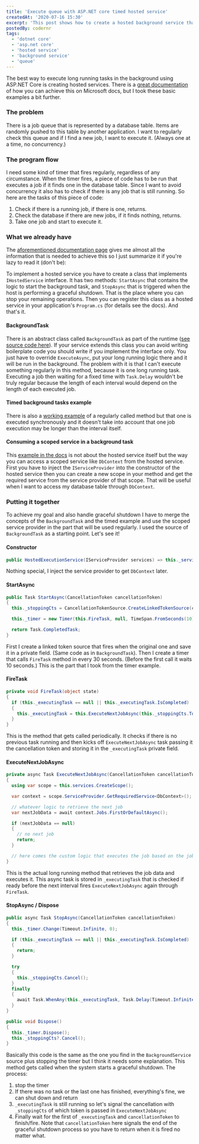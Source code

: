 ```yaml
---
title: 'Execute queue with ASP.NET core timed hosted service'
createdAt: '2020-07-16 15:30'
excerpt: 'This post shows how to create a hosted background service that polls a database for queued jobs on a regular basis and executes them, one at a time.'
postedBy: codernr
tags:
  - 'dotnet core'
  - 'asp.net core'
  - 'hosted service'
  - 'background service'
  - 'queue'
---
```


The best way to execute long running tasks in the background using ASP.NET Core is creating hosted services. There is a [great documentation](https://docs.microsoft.com/en-us/aspnet/core/fundamentals/host/hosted-services?view=aspnetcore-3.1&tabs=visual-studio) of how you can achieve this on Microsoft docs, but I took these basic examples a bit further.

### The problem

There is a job queue that is represented by a database table. Items are randomly pushed to this table by another application. I want to regularly check this queue and if I find a new job, I want to execute it. (Always one at a time, no concurrency.)

### The program flow

I need some kind of timer that fires regularly, regardless of any circumstance. When the timer fires, a piece of code has to be run that executes a job if it finds one in the database table. Since I want to avoid concurrency it also has to check if there is any job that is still running. So here are the tasks of this piece of code:

1. Check if there is a running job, if there is one, returns.
2. Check the database if there are new jobs, if it finds nothing, returns.
3. Take one job and start to execute it.

### What we already have

The [aforementioned documentation page](https://docs.microsoft.com/en-us/aspnet/core/fundamentals/host/hosted-services?view=aspnetcore-3.1&tabs=visual-studio) gives me almost all the information that is needed to achieve this so I just summarize it if you're lazy to read it (don't be):

To implement a hosted service you have to create a class that implements `IHostedService` interface. It has two methods: `StartAsync` that contains the logic to start the background task, and `StopAsync` that is triggered when the host is performing a graceful shutdown. That is the place where you can stop your remaining operations. Then you can register this class as a hosted service in your application's `Program.cs` (for details see the docs). And that's it.

#### BackgroundTask

There is an abstract class called `BackgroundTask` as part of the runtime ([see source code here](https://github.com/dotnet/runtime/blob/master/src/libraries/Microsoft.Extensions.Hosting.Abstractions/src/BackgroundService.cs)). If your service extends this class you can avoid writing boilerplate code you should write if you implement the interface only. You just have to override `ExecuteAsync`, put your long running logic there and it will be run in the background. The problem with it is that I can't execute something regularly in this method, because it is one long running task. Executing a job then waiting for a fixed time with `Task.Delay` wouldn't be truly regular because the length of each interval would depend on the length of each executed job.

#### Timed background tasks example

There is also a [working example](https://docs.microsoft.com/en-us/aspnet/core/fundamentals/host/hosted-services?view=aspnetcore-3.1&tabs=visual-studio#timed-background-tasks) of a regularly called method but that one is executed synchronously and it doesn't take into account that one job execution may be longer than the interval itself.

#### Consuming a scoped service in a background task

This [example in the docs](https://docs.microsoft.com/en-us/aspnet/core/fundamentals/host/hosted-services?view=aspnetcore-3.1&tabs=visual-studio#consuming-a-scoped-service-in-a-background-task) is not about the hosted service itself but the way you can access a scoped service like `DbContext` from the hosted service. First you have to inject the `IServiceProvider` into the constructor of the hosted service then you can create a new scope in your method and get the required service from the service provider of that scope. That will be useful when I want to access my database table through `DbContext`.

### Putting it together

To achieve my goal and also handle graceful shutdown I have to merge the concepts of the `BackgroundTask` and the timed example and use the scoped service provider in the part that will be used regularly. I used the source of `BackgroundTask` as a starting point. Let's see it!

#### Constructor

```cs
public HostedExecutionService(IServiceProvider services) => this._services = services;
```

Nothing special, I inject the service provider to get `DbContext` later.

#### StartAsync

```cs
public Task StartAsync(CancellationToken cancellationToken)
{
  this._stoppingCts = CancellationTokenSource.CreateLinkedTokenSource(cancellationToken);

  this._timer = new Timer(this.FireTask, null, TimeSpan.FromSeconds(10), TimeSpan.FromSeconds(30));

  return Task.CompletedTask;
}
```

First I create a linked token source that fires when the original one and save it in a private field. (Same code as in `BackgroundTask`). Then I create a timer that calls `FireTask` method in every 30 seconds. (Before the first call it waits 10 seconds.) This is the part that I took from the timer example.

#### FireTask

```cs
private void FireTask(object state)
{
  if (this._executingTask == null || this._executingTask.IsCompleted)
  {
    this._executingTask = this.ExecuteNextJobAsync(this._stoppingCts.Token);
  }
}
```

This is the method that gets called periodically. It checks if there is no previous task running and then kicks off `ExecuteNextJobAsync` task passing it the cancellation token and storing it in the `_executingTask` private field.

#### ExecuteNextJobAsync

```cs
private async Task ExecuteNextJobAsync(CancellationToken cancellationToken)
{
  using var scope = this.services.CreateScope();

  var context = scope.ServiceProvider.GetRequiredService<DbContext>();

  // whatever logic to retrieve the next job
  var nextJobData = await context.Jobs.FirstOrDefaultAsync();

  if (nextJobData == null)
  {
    // no next job
    return;
  }

  // here comes the custom logic that executes the job based on the job data
}
```

This is the actual long running method that retrieves the job data and executes it. This async task is stored in `_executingTask` that is checked if ready before the next interval fires `ExecuteNextJobAsync` again through `FireTask`.

#### StopAsync / Dispose

```cs
public async Task StopAsync(CancellationToken cancellationToken)
{
  this._timer.Change(Timeout.Infinite, 0);

  if (this._executingTask == null || this._executingTask.IsCompleted)
  {
    return;
  }

  try
  {
    this._stoppingCts.Cancel();
  }
  finally
  {
    await Task.WhenAny(this._executingTask, Task.Delay(Timeout.Infinite, cancellationToken))
  }
}

public void Dispose()
{
  this._timer.Dispose();
  this._stoppingCts?.Cancel();
}
```

Basically this code is the same as the one you find in the `BackgroundService` source plus stopping the timer but I think it needs some explanation. This method gets called when the system starts a graceful shutdown. The process:

1. stop the timer
2. If there was no task or the last one has finished, everything's fine, we can shut down and return
3. `_executingTask` is still running so let's signal the cancellation with `_stoppingCts` of which token is passed in `ExecuteNextJobAsync`
4. Finally wait for the first of `_executingTask` and `cancellationToken` to finish/fire. Note that `cancellationToken` here signals the end of the graceful shutdown process so you have to return when it is fired no matter what.